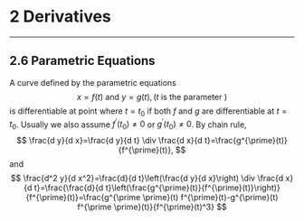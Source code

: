 # 2 Derivatives
---

## 2.6 Parametric Equations

A curve defined by the parametric equations
$$
x=f(t) \text { and } y=g(t),(t \text { is the parameter })
$$
is differentiable at point where $t=t_0$ if both $f$ and $g$ are differentiable at $t=t_0$. Usually we also assume $f^{\prime}\left(t_0\right) \neq 0$ or $g^{\prime}\left(t_0\right) \neq 0$.
By chain rule,
$$
\frac{d y}{d x}=\frac{d y}{d t} \div \frac{d x}{d t}=\frac{g^{\prime}(t)}{f^{\prime}(t)},
$$
and
$$
\frac{d^2 y}{d x^2}=\frac{d}{d t}\left(\frac{d y}{d x}\right) \div \frac{d x}{d t}=\frac{\frac{d}{d t}\left(\frac{g^{\prime}(t)}{f^{\prime}(t)}\right)}{f^{\prime}(t)}=\frac{g^{\prime \prime}(t) f^{\prime}(t)-g^{\prime}(t) f^{\prime \prime}(t)}{f^{\prime}(t)^3}
$$